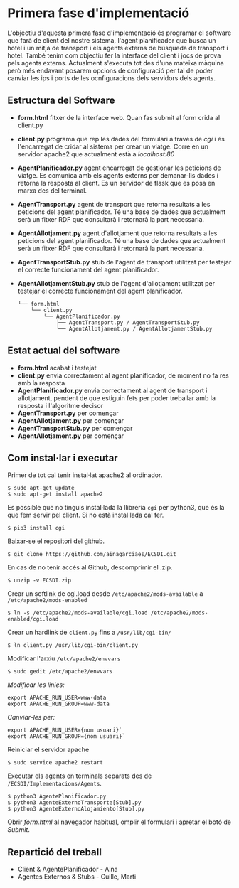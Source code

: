 # Primera fase d'implementació

L'objectiu d'aquesta primera fase d'implementació és programar el software que farà de client del nostre sistema, l'agent planificador que busca un hotel i un mitjà de transport i els agents externs de búsqueda de transport i hotel. També tenim com objectiu fer la interface del client i jocs de prova pels agents externs. Actualment s'executa tot des d'una mateixa màquina però més endavant posarem opcions de configuració per tal de poder canviar les ips i ports de les ocnfiguracions dels servidors dels agents.

## Estructura del Software
+ **form.html** fitxer de la interface web. Quan fas submit al form crida al client.py
+ **client.py** programa que rep les dades del formulari a través de _cgi_ i és l'encarregat de cridar al sistema per crear un viatge. Corre en un servidor apache2 que actualment està a _localhost:80_
+ **AgentPlanificador.py** agent encarregat de gestionar les peticions de viatge. Es comunica amb els agents externs per demanar-lis dades i retorna la resposta al client. Es un servidor de flask que es posa en marxa des del terminal.
+ **AgentTransport.py** agent de transport que retorna resultats a les peticions del agent planificador. Té una base de dades que actualment serà un fitxer RDF que consultarà i retornarà la part necessaria.
+ **AgentAllotjament.py** agent d'allotjament que retorna resultats a les peticions del agent planificador. Té una base de dades que actualment serà un fitxer RDF que consultarà i retornarà la part necessaria.
+ **AgentTransportStub.py** stub de l'agent de transport utilitzat per testejar el correcte funcionament del agent planificador.
+ **AgentAllotjamentStub.py** stub de l'agent d'allotjament utilitzat per testejar el correcte funcionament del agent planificador.

  ```
  └── form.html
      └── client.py
          └── AgentPlanificador.py
              ├── AgentTransport.py / AgentTransportStub.py
              └── AgentAllotjament.py / AgentAllotjamentStub.py
  ```


## Estat actual del software
+ **form.html** acabat i testejat
+ **client.py** envia correctament al agent planificador, de moment no fa res amb la resposta
+ **AgentPlanificador.py** envia correctament al agent de transport i allotjament, pendent de que estiguin fets per poder treballar amb la resposta i l'algoritme decisor
+ **AgentTransport.py** per començar
+ **AgentAllotjament.py** per començar
+ **AgentTransportStub.py** per començar
+ **AgentAllotjament.py** per començar

## Com instal·lar i executar
Primer de tot cal tenir instal·lat apache2 al ordinador.
```
$ sudo apt-get update
$ sudo apt-get install apache2
```
Es possible que no tinguis instal·lada la llibreria `cgi` per python3, que és la que fem servir pel client. Si no està instal·lada cal fer.
```
$ pip3 install cgi
```
Baixar-se el repositori del github.
```
$ git clone https://github.com/ainagarciaes/ECSDI.git
```
En cas de no tenir accés al Github, descomprimir el .zip.
```
$ unzip -v ECSDI.zip
```
Crear un softlink de cgi.load desde `/etc/apache2/mods-available` a `/etc/apache2/mods-enabled`
```
$ ln -s /etc/apache2/mods-available/cgi.load /etc/apache2/mods-enabled/cgi.load
```
Crear un hardlink de `client.py` fins a `/usr/lib/cgi-bin/`
```
$ ln client.py /usr/lib/cgi-bin/client.py
```
Modificar l'arxiu `/etc/apache2/envvars`
```
$ sudo gedit /etc/apache2/envvars
```
_Modificar les linies:_

```
export APACHE_RUN_USER=www-data
export APACHE_RUN_GROUP=www-data
```

_Canviar-les per:_

```
export APACHE_RUN_USER={nom usuari}`
export APACHE_RUN_GROUP={nom usuari}`
```

Reiniciar el servidor apache
```
$ sudo service apache2 restart
```
Executar els agents en terminals separats des de `/ECSDI/Implementacions/Agents`.
```
$ python3 AgentePlanificador.py
$ python3 AgenteExternoTransporte[Stub].py
$ python3 AgenteExternoAlojamiento[Stub].py
```
Obrir _form.html_ al navegador habitual, omplir el formulari i apretar el botó de _Submit_.
## Repartició del treball
* Client & AgentePlanificador - Aina
* Agentes Externos & Stubs - Guille, Marti
